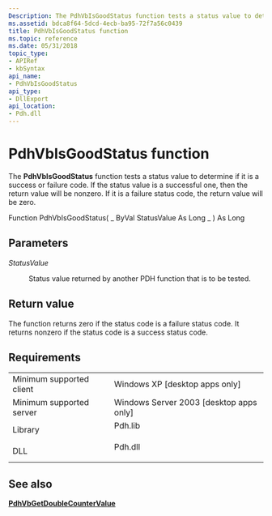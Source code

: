 ```yaml
---
Description: The PdhVbIsGoodStatus function tests a status value to determine if it is a success or failure code. If the status value is a successful one, then the return value will be nonzero. If it is a failure status code, the return value will be zero.
ms.assetid: bdca8f64-5dcd-4ecb-ba95-72f7a56c0439
title: PdhVbIsGoodStatus function
ms.topic: reference
ms.date: 05/31/2018
topic_type: 
- APIRef
- kbSyntax
api_name: 
- PdhVbIsGoodStatus
api_type: 
- DllExport
api_location: 
- Pdh.dll
---
```


# PdhVbIsGoodStatus function

The **PdhVbIsGoodStatus** function tests a status value to determine if it is a success or failure code. If the status value is a successful one, then the return value will be nonzero. If it is a failure status code, the return value will be zero.

Function PdhVbIsGoodStatus( \_ ByVal StatusValue As Long \_ ) As Long

## Parameters

<dl> <dt>

*StatusValue* 
</dt> <dd>

Status value returned by another PDH function that is to be tested.

</dd> </dl>

## Return value

The function returns zero if the status code is a failure status code. It returns nonzero if the status code is a success status code.

## Requirements



|                                     |                                                                                    |
|-------------------------------------|------------------------------------------------------------------------------------|
| Minimum supported client<br/> | Windows XP \[desktop apps only\]<br/>                                        |
| Minimum supported server<br/> | Windows Server 2003 \[desktop apps only\]<br/>                               |
| Library<br/>                  | <dl> <dt>Pdh.lib</dt> </dl> |
| DLL<br/>                      | <dl> <dt>Pdh.dll</dt> </dl> |



## See also

<dl> <dt>

[**PdhVbGetDoubleCounterValue**](pdhvbgetdoublecountervalue.md)
</dt> </dl>

 

 





